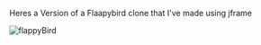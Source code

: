 Heres a Version of a Flaapybird clone that I've made using jframe

![flappyBird](https://user-images.githubusercontent.com/89275143/192850816-148ef044-c309-4d69-82fe-28949cdf4eb5.png)
